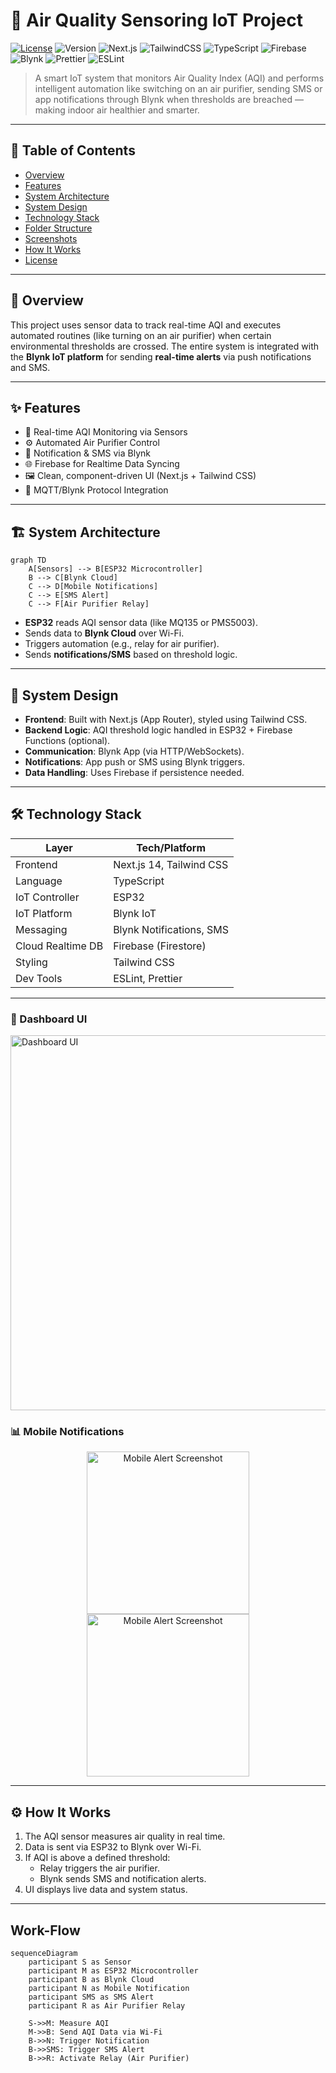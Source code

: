 # 🍃 Air Quality Sensoring IoT Project

[![License](https://img.shields.io/badge/License-MIT-14b8a6?style=for-the-badge)](LICENSE)
![Version](https://img.shields.io/badge/Version-1.0.0-0d9488?style=for-the-badge)
![Next.js](https://img.shields.io/badge/Next.js-14-115e59?style=for-the-badge&logo=next.js&logoColor=white)
![TailwindCSS](https://img.shields.io/badge/TailwindCSS-3.x-0f766e?style=for-the-badge&logo=tailwindcss&logoColor=white)
![TypeScript](https://img.shields.io/badge/TypeScript-5.x-164e63?style=for-the-badge&logo=typescript&logoColor=white)
![Firebase](https://img.shields.io/badge/Firebase-9%2B-2dd4bf?style=for-the-badge&logo=firebase&logoColor=white)
![Blynk](https://img.shields.io/badge/Blynk-enabled-0e7490?style=for-the-badge)
![Prettier](https://img.shields.io/badge/Prettier-formatting-0891b2?style=for-the-badge&logo=prettier&logoColor=white)
![ESLint](https://img.shields.io/badge/ESLint-configured-0f766e?style=for-the-badge&logo=eslint&logoColor=white)

> A smart IoT system that monitors Air Quality Index (AQI) and performs intelligent automation like switching on an air purifier, sending SMS or app notifications through Blynk when thresholds are breached — making indoor air healthier and smarter.

---

## 📖 Table of Contents

- [Overview](#-overview)
- [Features](#-features)
- [System Architecture](#-system-architecture)
- [System Design](#-system-design)
- [Technology Stack](#-technology-stack)
- [Folder Structure](#-folder-structure)
- [Screenshots](#-screenshots)
- [How It Works](#-how-it-works)
- [License](#-license)

---

## 🧠 Overview

This project uses sensor data to track real-time AQI and executes automated routines (like turning on an air purifier) when certain environmental thresholds are crossed. The entire system is integrated with the **Blynk IoT platform** for sending **real-time alerts** via push notifications and SMS.

---

## ✨ Features

- 🧪 Real-time AQI Monitoring via Sensors
- ⚙️ Automated Air Purifier Control
- 📲 Notification & SMS via Blynk
- 🌐 Firebase for Realtime Data Syncing
- 🖼️ Clean, component-driven UI (Next.js + Tailwind CSS)
- 📡 MQTT/Blynk Protocol Integration

---

## 🏗️ System Architecture

```mermaid
graph TD
    A[Sensors] --> B[ESP32 Microcontroller]
    B --> C[Blynk Cloud]
    C --> D[Mobile Notifications]
    C --> E[SMS Alert]
    C --> F[Air Purifier Relay]
```

- **ESP32** reads AQI sensor data (like MQ135 or PMS5003).
- Sends data to **Blynk Cloud** over Wi-Fi.
- Triggers automation (e.g., relay for air purifier).
- Sends **notifications/SMS** based on threshold logic.

---

## 🧩 System Design

- **Frontend**: Built with Next.js (App Router), styled using Tailwind CSS.
- **Backend Logic**: AQI threshold logic handled in ESP32 + Firebase Functions (optional).
- **Communication**: Blynk App (via HTTP/WebSockets).
- **Notifications**: App push or SMS using Blynk triggers.
- **Data Handling**: Uses Firebase if persistence needed.

---

## 🛠️ Technology Stack

| Layer            | Tech/Platform          |
|------------------|------------------------|
| Frontend         | Next.js 14, Tailwind CSS |
| Language         | TypeScript             |
| IoT Controller   | ESP32                  |
| IoT Platform     | Blynk IoT              |
| Messaging        | Blynk Notifications, SMS |
| Cloud Realtime DB| Firebase (Firestore)   |
| Styling          | Tailwind CSS           |
| Dev Tools        | ESLint, Prettier       |

---
### 📱 Dashboard UI

<img src="./screenshots/dashboard.png" width="600" alt="Dashboard UI"/>

### 📊 Mobile Notifications

<div align="center">
  <img src="./screenshots/alert1.png" width="260" alt="Mobile Alert Screenshot"/>
  <img src="./screenshots/alert2.png" width="260" alt="Mobile Alert Screenshot"/>
</div>

---

## ⚙️ How It Works

1. The AQI sensor measures air quality in real time.
2. Data is sent via ESP32 to Blynk over Wi-Fi.
3. If AQI is above a defined threshold:
   - Relay triggers the air purifier.
   - Blynk sends SMS and notification alerts.
4. UI displays live data and system status.

---




## Work-Flow
```mermaid
sequenceDiagram
    participant S as Sensor
    participant M as ESP32 Microcontroller
    participant B as Blynk Cloud
    participant N as Mobile Notification
    participant SMS as SMS Alert
    participant R as Air Purifier Relay

    S->>M: Measure AQI
    M->>B: Send AQI Data via Wi-Fi
    B->>N: Trigger Notification
    B->>SMS: Trigger SMS Alert
    B->>R: Activate Relay (Air Purifier)
```



